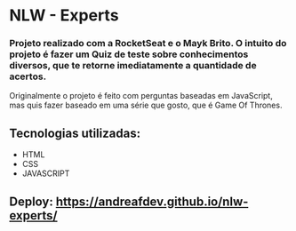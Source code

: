 # NLW - Experts

### Projeto realizado com a RocketSeat e o Mayk Brito. O intuito do projeto é fazer um Quiz de teste sobre conhecimentos diversos, que te retorne imediatamente a quantidade de acertos. 
Originalmente o projeto é feito com perguntas baseadas em JavaScript, mas quis fazer baseado em uma série que gosto, que é Game Of Thrones.

## Tecnologias utilizadas: 
 - HTML
 - CSS
 - JAVASCRIPT

## Deploy: https://andreafdev.github.io/nlw-experts/
